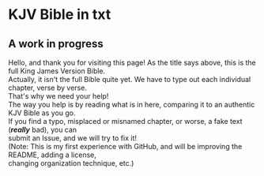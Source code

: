 # KJV Bible in txt
## A work in progress
Hello, and thank you for visiting this page! As the title says above, this is the full King James Version Bible.\
Actually, it isn't the full Bible quite yet. We have to type out each individual chapter, verse by verse.\
That's why we need your help!\
The way you help is by reading what is in here, comparing it to an authentic KJV Bible as you go.\
If you find a typo, misplaced or misnamed chapter, or worse, a fake text (***really*** bad), you can\
submit an Issue, and we will try to fix it!\
(Note: This is my first experience with GitHub, and will be improving the README, adding a license,\
changing organization technique, etc.)
